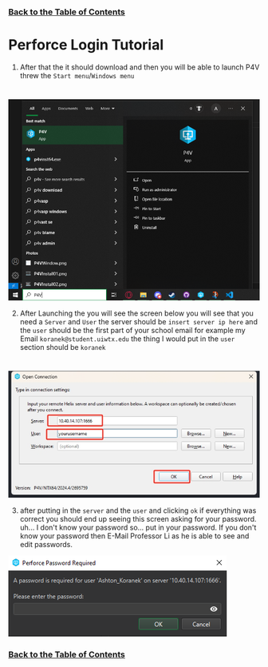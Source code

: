 ### [Back to the Table of Contents](../Perforce/General_InformationPerforce.md)


# Perforce Login Tutorial

1. After that the it should download and then you will be able to launch P4V threw the ``Start menu``/``Windows menu`` 

# 

<img src="../Pictures/P4VInStartMenu.png" width = 600>

2. After Launching the you will see the screen below you will see that you need a ``Server`` and ``User`` the server should be ``insert server ip here`` and the ``user`` should be the first part of your school email for example my Email ``koranek@student.uiwtx.edu`` the thing I would put in the ``user`` section should be ``koranek``

# 

<img src="../Pictures/P4ConnectionConfig.png"> 

3. after putting in the ``server`` and the ``user`` and clicking ``ok`` if everything was correct you should end up seeing this screen asking for your password. uh... I don't know your password so... put in your password. If you don't know your password then E-Mail Professor Li as he is able to see and edit passwords.

<img src="../Pictures/PasswordScreen.png">

### [Back to the Table of Contents](../Perforce/General_InformationPerforce.md)
